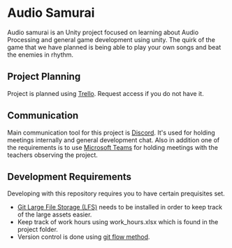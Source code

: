 # Audio Samurai

Audio samurai is an Unity project focused on learning about Audio Processing and general game development using unity.
The quirk of the game that we have planned is being able to play your own songs and beat the enemies in rhythm.

## Project Planning
Project is planned using [Trello](https://trello.com/b/59yEvth0/audio-samurai). Request access if you do not have it. 

## Communication
Main communication tool for this project is [Discord](https://discord.gg/syNbGB). It's used for holding meetings internally and general development chat. Also in addition one of the requirements is to use [Microsoft Teams](https://teams.microsoft.com/l/team/19%3adfa9f9ed465c49d49f70077d39dc99bd%40thread.skype/conversations?groupId=5f6719f1-923f-4486-a3c6-f9bf0e7ef904&tenantId=386d3ea4-7f15-47e4-9dd7-9f0f28e57746) for holding meetings with the teachers observing the project.

## Development Requirements
Developing with this repository requires you to have certain prequisites set.
* [Git Large File Storage (LFS)](https://git-lfs.github.com/) needs to be installed in order to keep track of the large assets easier.
* Keep track of work hours using work_hours.xlsx which is found in the project folder.
* Version control is done using [git flow method](https://www.atlassian.com/git/tutorials/comparing-workflows/gitflow-workflow). 
